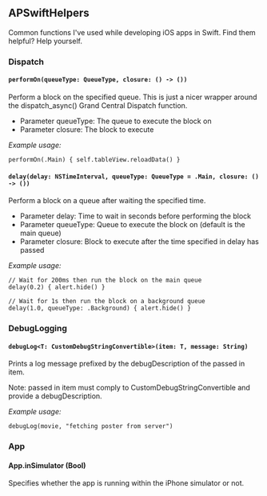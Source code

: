 ## APSwiftHelpers

Common functions I've used while developing iOS apps in Swift. Find them helpful? Help yourself.

### Dispatch

#### `performOn(queueType: QueueType, closure: () -> ())`
Perform a block on the specified queue. This is just a nicer wrapper around the dispatch_async()
Grand Central Dispatch function.

- Parameter queueType:  The queue to execute the block on
- Parameter closure:    The block to execute

*Example usage:*
```
performOn(.Main) { self.tableView.reloadData() }
```

#### `delay(delay: NSTimeInterval, queueType: QueueType = .Main, closure: () -> ())`
Perform a block on a queue after waiting the specified time.

- Parameter delay:     Time to wait in seconds before performing the block
- Parameter queueType: Queue to execute the block on (default is the main queue)
- Parameter closure:   Block to execute after the time specified in delay has passed

*Example usage:*
```
// Wait for 200ms then run the block on the main queue
delay(0.2) { alert.hide() }

// Wait for 1s then run the block on a background queue
delay(1.0, queueType: .Background) { alert.hide() }
```

### DebugLogging

#### `debugLog<T: CustomDebugStringConvertible>(item: T, message: String)`
Prints a log message prefixed by the debugDescription of the passed in item.

Note: passed in item must comply to CustomDebugStringConvertible and provide  a debugDescription.

*Example usage:*
```
debugLog(movie, "fetching poster from server")
```

### App

#### App.inSimulator (Bool)
Specifies whether the app is running within the iPhone simulator or not.
